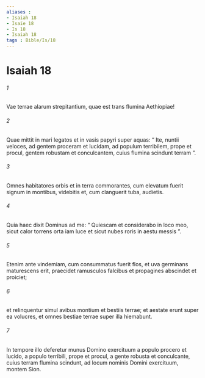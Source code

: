 ```yaml
---
aliases : 
- Isaiah 18
- Isaïe 18
- Is 18
- Isaiah 18
tags : Bible/Is/18
---
```


# Isaiah 18

###### 1
Vae terrae alarum strepitantium, quae est trans flumina Aethiopiae!
###### 2
Quae mittit in mari legatos et in vasis papyri super aquas: “ Ite, nuntii veloces, ad gentem proceram et lucidam, ad populum terribilem, prope et procul, gentem robustam et conculcantem, cuius flumina scindunt terram ”.
###### 3
Omnes habitatores orbis et in terra commorantes, cum elevatum fuerit signum in montibus, videbitis et, cum clanguerit tuba, audietis.
###### 4
Quia haec dixit Dominus ad me: “ Quiescam et considerabo in loco meo, sicut calor torrens orta iam luce et sicut nubes roris in aestu messis ”.
###### 5
Etenim ante vindemiam, cum consummatus fuerit flos, et uva germinans maturescens erit, praecidet ramusculos falcibus et propagines abscindet et proiciet;
###### 6
et relinquentur simul avibus montium et bestiis terrae; et aestate erunt super ea volucres, et omnes bestiae terrae super illa hiemabunt.
###### 7
In tempore illo deferetur munus Domino exercituum a populo procero et lucido, a populo terribili, prope et procul, a gente robusta et conculcante, cuius terram flumina scindunt, ad locum nominis Domini exercituum, montem Sion.
